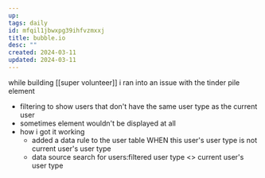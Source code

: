 ```yaml
---
up: 
tags: daily
id: mfqil1jbwxpg39ihfvzmxxj
title: bubble.io
desc: ""
created: 2024-03-11
updated: 2024-03-11
---
```

while building [[super volunteer]] i ran into an issue with the tinder pile element
- filtering to show users that don't have the same user type as the current user 
- sometimes element wouldn't be displayed at all 
- how i got it working
	- added a data rule to the user table WHEN this user's user type is not current user's user type 
	- data source 
		search for users:filtered user type <> current user's user type 
